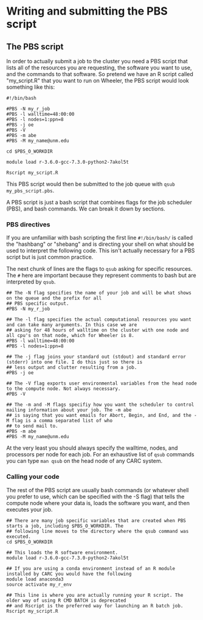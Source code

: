 # Writing and submitting the PBS script

## The PBS script
In order to actually submit a job to the cluster you need a PBS script that lists all of the resources you are requesting, the software you want to use, and the commands to that software. So pretend we have an R script called "my_script.R" that you want to run on Wheeler, the PBS script would look something like this:

```
#!/bin/bash

#PBS -N my_r_job
#PBS -l walltime=48:00:00
#PBS -l nodes=1:ppn=8
#PBS -j oe
#PBS -V
#PBS -m abe
#PBS -M my_name@unm.edu

cd $PBS_O_WORKDIR

module load r-3.6.0-gcc-7.3.0-python2-7akol5t

Rscript my_script.R
```
This PBS script would then be submitted to the job queue with `qsub my_pbs_script.pbs`.

A PBS script is just a bash script that combines flags for the job scheduler (PBS), and bash commands. We can break it down by sections. 

### PBS directives

If you are unfamiliar with bash scripting the first line `#!/bin/bash/` is called the "hashbang" or "shebang" and is directing your shell on what should be used to interpret the following code. This isn't actually necessary for a PBS script but is just common practice. 

The next chunk of lines are the flags to `qsub` asking for specific resources. The `#` here are important because they represent comments to bash but are interpreted by `qsub`.

```
## The -N flag specifies the name of your job and will be what shows on the queue and the prefix for all 
## PBS specific output.
#PBS -N my_r_job

## The -l flag specifies the actual computational resources you want and can take many arguments. In this case we are 
## asking for 48 hours of walltime on the cluster with one node and all cpu's on that node, which for Wheeler is 8.
#PBS -l walltime=48:00:00
#PBS -l nodes=1:ppn=8

## The -j flag joins your standard out (stdout) and standard error (stderr) into one file. I do this just so there is 
## less output and clutter resulting from a job.
#PBS -j oe

## The -V flag exports user environmental variables from the head node to the compute node. Not always necessary.
#PBS -V

## The -m and -M flags specifiy how you want the scheduler to control mailing information about your job. The -m abe 
## is saying that you want emails for Abort, Begin, and End, and the -M flag is a comma separated list of who
## to send mail to. 
#PBS -m abe
#PBS -M my_name@unm.edu
```

At the very least you should always specify the walltime, nodes, and processors per node for each job. For an exhaustive list of `qsub` commands you can type `man qsub` on the head node of any CARC system. 

### Calling your code
The rest of the PBS script are usually bash commands (or whatever shell you prefer to use, which can be specified with the -S flag) that tells the compute node where your data is, loads the software you want, and then executes your job. 

```
## There are many job specific variables that are created when PBS starts a job, including $PBS_O_WORKDIR. The
## following line moves to the directory where the qsub command was executed.
cd $PBS_O_WORKDIR

## This loads the R software environment.
module load r-3.6.0-gcc-7.3.0-python2-7akol5t

## If you are using a conda environment instead of an R module installed by CARC you would have the following
module load anaconda3
source activate my_r_env

## This line is where you are actually running your R script. The older way of using R CMD BATCH is deprecated
## and Rscript is the preferred way for launching an R batch job.
Rscript my_script.R
```

